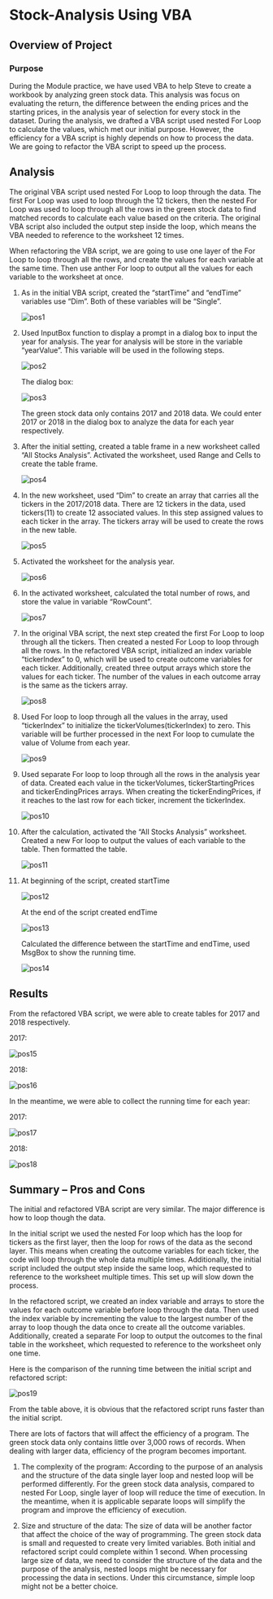 # Stock-Analysis Using VBA

## Overview of Project

### Purpose

During the Module practice, we have used VBA to help Steve to create a workbook by analyzing green stock data. This analysis was focus on evaluating the return, the difference between the ending prices and the starting prices, in the analysis year of selection for every stock in the dataset. During the analysis, we drafted a VBA script used nested For Loop to calculate the values, which met our initial purpose. However, the efficiency for a VBA script is highly depends on how to process the data. We are going to refactor the VBA script to speed up the process.  

## Analysis

The original VBA script used nested For Loop to loop through the data. The first For Loop was used to loop through the 12 tickers, then the nested For Loop was used to loop through all the rows in the green stock data to find matched records to calculate each value based on the criteria. The original VBA script also included the output step inside the loop, which means the VBA needed to reference to the worksheet 12 times.  

When refactoring the VBA script, we are going to use one layer of the For Loop to loop through all the rows, and create the values for each variable at the same time. Then use anther For loop to output all the values for each variable to the worksheet at once. 

1.	As in the initial VBA script, created the “startTime” and “endTime” variables use “Dim”. Both of these variables will be “Single”.

    ![pos1](https://user-images.githubusercontent.com/79289806/109896432-eb37ba00-7c5e-11eb-986d-76b0afc20782.png)
 

2.	Used InputBox function to display a prompt in a dialog box to input the year for analysis. The year for analysis will be store in the variable “yearValue”. This variable will be used in the following steps.
 
    ![pos2](https://user-images.githubusercontent.com/79289806/109896433-ebd05080-7c5e-11eb-844c-1530da2fc31c.png)
 
    The dialog box:
 
    ![pos3](https://user-images.githubusercontent.com/79289806/109896434-ebd05080-7c5e-11eb-93c1-ef605034bbd4.png)
    
    The green stock data only contains 2017 and 2018 data. We could enter 2017 or 2018 in the dialog box to analyze the data for each year respectively.

3.	After the initial setting, created a table frame in a new worksheet called “All Stocks Analysis”. Activated the worksheet, used Range and Cells to create the table frame. 

    ![pos4](https://user-images.githubusercontent.com/79289806/109896435-ebd05080-7c5e-11eb-8846-a8382e2be957.png)
 

4.	In the new worksheet, used “Dim” to create an array that carries all the tickers in the 2017/2018 data. There are 12 tickers in the data, used tickers(11) to create 12 associated values. In this step assigned values to each ticker in the array. The tickers array will be used to create the rows in the new table. 
 
    ![pos5](https://user-images.githubusercontent.com/79289806/109896436-ebd05080-7c5e-11eb-8d31-1f9478a1438f.png)

5.	Activated the worksheet for the analysis year.

    ![pos6](https://user-images.githubusercontent.com/79289806/109896438-ebd05080-7c5e-11eb-998c-12f758466b9b.png)

6.	In the activated worksheet, calculated the total number of rows, and store the value in variable “RowCount”.

    ![pos7](https://user-images.githubusercontent.com/79289806/109896440-ebd05080-7c5e-11eb-8384-4dd51cd452a7.png)
 
7.	In the original VBA script, the next step created the first For Loop to loop through all the tickers. Then created a nested For Loop to loop through all the rows. In the refactored VBA script, initialized an index variable “tickerIndex” to 0, which will be used to create outcome variables for each ticker. Additionally, created three output arrays which store the values for each ticker. The number of the values in each outcome array is the same as the tickers array.

    ![pos8](https://user-images.githubusercontent.com/79289806/109896441-ebd05080-7c5e-11eb-9dca-b588b676ea69.png)
 
8.	Used For loop to loop through all the values in the array, used “tickerIndex” to initialize the tickerVolumes(tickerIndex) to zero. This variable will be further processed in the next For loop to cumulate the value of Volume from each year. 
 
    ![pos9](https://user-images.githubusercontent.com/79289806/109896443-ec68e700-7c5e-11eb-80e3-15193eb33ba4.png)
    
9.	Used separate For loop to loop through all the rows in the analysis year of data. Created each value in the tickerVolumes, tickerStartingPrices and tickerEndingPrices arrays. When creating the tickerEndingPrices, if it reaches to the last row for each ticker, increment the tickerIndex. 

    ![pos10](https://user-images.githubusercontent.com/79289806/109896444-ec68e700-7c5e-11eb-897c-8219e62a1e36.png)

10.	After the calculation, activated the “All Stocks Analysis” worksheet. Created a new For loop to output the values of each variable to the table. Then formatted the table. 

    ![pos11](https://user-images.githubusercontent.com/79289806/109896446-ec68e700-7c5e-11eb-88a9-1d81920256b5.png)

11.	At beginning of the script, created startTime

    ![pos12](https://user-images.githubusercontent.com/79289806/109896447-ec68e700-7c5e-11eb-9ead-0780d32f7346.png)
 
    At the end of the script created endTime
    

    ![pos13](https://user-images.githubusercontent.com/79289806/109896448-ec68e700-7c5e-11eb-8727-944e2a600448.png)
    
 
    Calculated the difference between the startTime and endTime, used MsgBox to show the running time.
    

    ![pos14](https://user-images.githubusercontent.com/79289806/109896449-ec68e700-7c5e-11eb-902a-441e104161aa.png)

## Results

From the refactored VBA script, we were able to create tables for 2017 and 2018 respectively.

2017:

![pos15](https://user-images.githubusercontent.com/79289806/109896450-ec68e700-7c5e-11eb-8f38-2ff5ebe84508.png)
 
2018:
 
![pos16](https://user-images.githubusercontent.com/79289806/109896451-ec68e700-7c5e-11eb-857d-ab92f7529ea0.png)

In the meantime, we were able to collect the running time for each year:

2017:
 
![pos17](https://user-images.githubusercontent.com/79289806/109896453-ed017d80-7c5e-11eb-8fd4-269e1d9def7b.png)

2018:
 
![pos18](https://user-images.githubusercontent.com/79289806/109896430-eb37ba00-7c5e-11eb-8a14-60d9d23fdd71.png)

## Summary – Pros and Cons

The initial and refactored VBA script are very similar. The major difference is how to loop though the data. 

In the initial script we used the nested For loop which has the loop for tickers as the first layer, then the loop for rows of the data as the second layer. This means when creating the outcome variables for each ticker, the code will loop through the whole data multiple times. Additionally, the initial script included the output step inside the same loop, which requested to reference to the worksheet multiple times. This set up will slow down the process.

In the refactored script, we created an index variable and arrays to store the values for each outcome variable before loop through the data. Then used the index variable by incrementing the value to the largest number of the array to loop though the data once to create all the outcome variables. Additionally, created a separate For loop to output the outcomes to the final table in the worksheet, which requested to reference to the worksheet only one time. 

Here is the comparison of the running time between the initial script and refactored script:

![pos19](https://user-images.githubusercontent.com/79289806/109896431-eb37ba00-7c5e-11eb-9278-57a4ab4e516a.png)

From the table above, it is obvious that the refactored script runs faster than the initial script. 

There are lots of factors that will affect the efficiency of a program.  The green stock data only contains little over 3,000 rows of records. When dealing with larger data, efficiency of the program becomes important. 

1.	The complexity of the program:
According to the purpose of an analysis and the structure of the data single layer loop and nested loop will be performed differently. For the green stock data analysis, compared to nested For Loop, single layer of loop will reduce the time of execution. In the meantime, when it is applicable separate loops will simplify the program and improve the efficiency of execution.

2.	Size and structure of the data:
The size of data will be another factor that affect the choice of the way of programming. The green stock data is small and requested to create very limited variables. Both initial and refactored script could complete within 1 second. When processing large size of data, we need to consider the structure of the data and the purpose of the analysis, nested loops might be necessary for processing the data in sections. Under this circumstance, simple loop might not be a better choice. 
